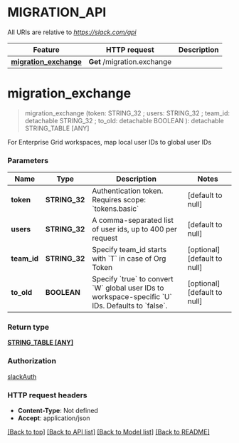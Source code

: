 # MIGRATION_API

All URIs are relative to *https://slack.com/api*

Feature | HTTP request | Description
------------- | ------------- | -------------
[**migration_exchange**](MIGRATION_API.md#migration_exchange) | **Get** /migration.exchange | 


# **migration_exchange**
> migration_exchange (token: STRING_32 ; users: STRING_32 ; team_id:  detachable STRING_32 ; to_old:  detachable BOOLEAN ): detachable STRING_TABLE [ANY]
	



For Enterprise Grid workspaces, map local user IDs to global user IDs


### Parameters

Name | Type | Description  | Notes
------------- | ------------- | ------------- | -------------
 **token** | **STRING_32**| Authentication token. Requires scope: &#x60;tokens.basic&#x60; | [default to null]
 **users** | **STRING_32**| A comma-separated list of user ids, up to 400 per request | [default to null]
 **team_id** | **STRING_32**| Specify team_id starts with &#x60;T&#x60; in case of Org Token | [optional] [default to null]
 **to_old** | **BOOLEAN**| Specify &#x60;true&#x60; to convert &#x60;W&#x60; global user IDs to workspace-specific &#x60;U&#x60; IDs. Defaults to &#x60;false&#x60;. | [optional] [default to null]

### Return type

[**STRING_TABLE [ANY]**](ANY.md)

### Authorization

[slackAuth](../README.md#slackAuth)

### HTTP request headers

 - **Content-Type**: Not defined
 - **Accept**: application/json

[[Back to top]](#) [[Back to API list]](../README.md#documentation-for-api-endpoints) [[Back to Model list]](../README.md#documentation-for-models) [[Back to README]](../README.md)

